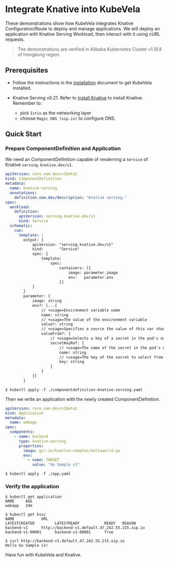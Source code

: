 # Integrate Knative into KubeVela

These demonstrations show how KubeVela integrates Knative Configuration/Route to
deploy and manage applications.
We will deploy an application with Knative Serving Workload, then interact with
it using cURL requests.

> The demonstrations are verified in Alibaba Kubernetes Cluster v1.18.8 of
> Hongkong region.

## Prerequisites

* Follow the instructions in the
[installation](https://kubevela.io/docs/install) document to get KubeVela
installed.
  
* Knative Serving v0.21.
Refer to [Install
Knative](https://knative.dev/docs/install/any-kubernetes-cluster/) to install
Knative. Remember to:
    * pick `Istio` as the networking layer 
    * choose `Magic DNS (xip.io)` to configure DNS.

## Quick Start

### Prepare ComponentDefinition and Application

We need an ComponentDefinition capable of renderring a `Service` of Knative
`serving.knative.dev/v1`.

```yaml
apiVersion: core.oam.dev/v1beta1
kind: ComponentDefinition
metadata:
  name: knative-serving
  annotations:
    definition.oam.dev/description: "Knative serving."
spec:
  workload:
    definition:
      apiVersion: serving.knative.dev/v1
      kind: Service
  schematic:
    cue:
      template: |
        output: {
        	apiVersion: "serving.knative.dev/v1"
        	kind:       "Service"
        	spec: {
        		template:
        			spec:
        				containers: [{
        					image: parameter.image
        					env:   parameter.env
        				}]
        	}
        }
        parameter: {
        	image: string
        	env?: [...{
        		// +usage=Environment variable name
        		name: string
        		// +usage=The value of the environment variable
        		value?: string
        		// +usage=Specifies a source the value of this var should come from
        		valueFrom?: {
        			// +usage=Selects a key of a secret in the pod's namespace
        			secretKeyRef: {
        				// +usage=The name of the secret in the pod's namespace to select from
        				name: string
        				// +usage=The key of the secret to select from. Must be a valid secret key
        				key: string
        			}
        		}
        	}]
        }
```

```shell
$ kubectl apply -f ./componentdefinition-knative-serving.yaml
```

Then we write an application with the newly created ComponentDefinition.

```yaml
apiVersion: core.oam.dev/v1beta1
kind: Application
metadata:
  name: webapp
spec:
  components:
    - name: backend
      type: knative-serving
      properties:
        image: gcr.io/knative-samples/helloworld-go
        env:
          - name: TARGET
            value: "Go Sample v1"
```

```shell
$ kubectl apply -f ./app.yaml
```

### Verify the application

```shell
$ kubectl get application
NAME     AGE
webapp   24m

$ kubectl get ksvc
NAME            URL                                                 LATESTCREATED         LATESTREADY           READY   REASON
backend-v1      http://backend-v1.default.47.242.55.215.xip.io      backend-v1-00001      backend-v1-00001      True

$ curl http://backend-v1.default.47.242.55.215.xip.io
Hello Go Sample v1!
```

Have fun with KubeVela and Knative.
